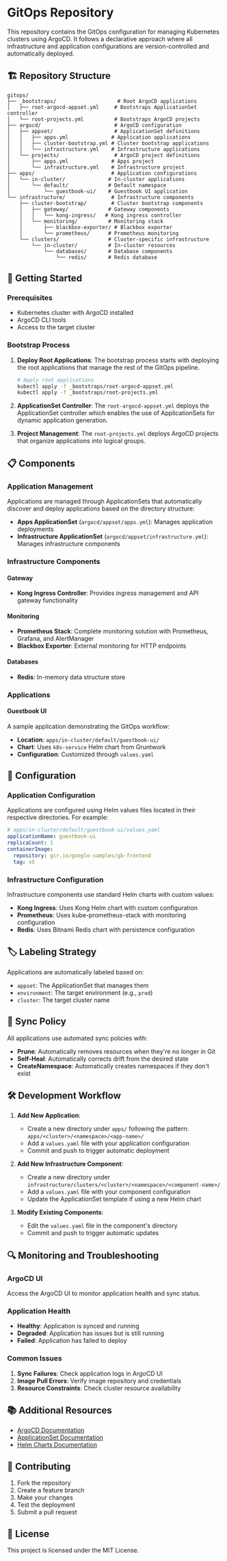 # GitOps Repository

This repository contains the GitOps configuration for managing Kubernetes clusters using ArgoCD. It follows a declarative approach where all infrastructure and application configurations are version-controlled and automatically deployed.

## 🏗️ Repository Structure

```
gitops/
├── _bootstraps/                    # Root ArgoCD applications
│   ├── root-argocd-appset.yml     # Bootstraps ApplicationSet controller
│   └── root-projects.yml          # Bootstraps ArgoCD projects
├── argocd/                        # ArgoCD configuration
│   ├── appset/                    # ApplicationSet definitions
│   │   ├── apps.yml              # Application applications
│   │   ├── cluster-bootstrap.yml # Cluster bootstrap applications
│   │   └── infrastructure.yml    # Infrastructure applications
│   └── projects/                  # ArgoCD project definitions
│       ├── apps.yml              # Apps project
│       └── infrastructure.yml    # Infrastructure project
├── apps/                         # Application configurations
│   └── in-cluster/              # In-cluster applications
│       └── default/             # Default namespace
│           └── guestbook-ui/    # Guestbook UI application
└── infrastructure/               # Infrastructure components
    ├── cluster-bootstrap/        # Cluster bootstrap components
    │   ├── gateway/             # Gateway components
    │   │   └── kong-ingress/   # Kong ingress controller
    │   └── monitoring/          # Monitoring stack
    │       ├── blackbox-exporter/ # Blackbox exporter
    │       └── prometheus/      # Prometheus monitoring
    └── clusters/                # Cluster-specific infrastructure
        └── in-cluster/          # In-cluster resources
            └── databases/       # Database components
                └── redis/       # Redis database
```

## 🚀 Getting Started

### Prerequisites

- Kubernetes cluster with ArgoCD installed
- ArgoCD CLI tools
- Access to the target cluster

### Bootstrap Process

1. **Deploy Root Applications**: The bootstrap process starts with deploying the root applications that manage the rest of the GitOps pipeline.

   ```bash
   # Apply root applications
   kubectl apply -f _bootstraps/root-argocd-appset.yml
   kubectl apply -f _bootstraps/root-projects.yml
   ```

2. **ApplicationSet Controller**: The `root-argocd-appset.yml` deploys the ApplicationSet controller which enables the use of ApplicationSets for dynamic application generation.

3. **Project Management**: The `root-projects.yml` deploys ArgoCD projects that organize applications into logical groups.

## 📋 Components

### Application Management

Applications are managed through ApplicationSets that automatically discover and deploy applications based on the directory structure:

- **Apps ApplicationSet** (`argocd/appset/apps.yml`): Manages application deployments
- **Infrastructure ApplicationSet** (`argocd/appset/infrastructure.yml`): Manages infrastructure components

### Infrastructure Components

#### Gateway
- **Kong Ingress Controller**: Provides ingress management and API gateway functionality

#### Monitoring
- **Prometheus Stack**: Complete monitoring solution with Prometheus, Grafana, and AlertManager
- **Blackbox Exporter**: External monitoring for HTTP endpoints

#### Databases
- **Redis**: In-memory data structure store

### Applications

#### Guestbook UI
A sample application demonstrating the GitOps workflow:
- **Location**: `apps/in-cluster/default/guestbook-ui/`
- **Chart**: Uses `k8s-service` Helm chart from Gruntwork
- **Configuration**: Customized through `values.yaml`

## 🔧 Configuration

### Application Configuration

Applications are configured using Helm values files located in their respective directories. For example:

```yaml
# apps/in-cluster/default/guestbook-ui/values.yaml
applicationName: guestbook-ui
replicaCount: 1
containerImage:
  repository: gcr.io/google-samples/gb-frontend
  tag: v5
```

### Infrastructure Configuration

Infrastructure components use standard Helm charts with custom values:

- **Kong Ingress**: Uses Kong Helm chart with custom configuration
- **Prometheus**: Uses kube-prometheus-stack with monitoring configuration
- **Redis**: Uses Bitnami Redis chart with persistence configuration

## 🏷️ Labeling Strategy

Applications are automatically labeled based on:
- `appset`: The ApplicationSet that manages them
- `environment`: The target environment (e.g., `prod`)
- `cluster`: The target cluster name

## 🔄 Sync Policy

All applications use automated sync policies with:
- **Prune**: Automatically removes resources when they're no longer in Git
- **Self-Heal**: Automatically corrects drift from the desired state
- **CreateNamespace**: Automatically creates namespaces if they don't exist

## 🛠️ Development Workflow

1. **Add New Application**:
   - Create a new directory under `apps/` following the pattern: `apps/<cluster>/<namespace>/<app-name>/`
   - Add a `values.yaml` file with your application configuration
   - Commit and push to trigger automatic deployment

2. **Add New Infrastructure Component**:
   - Create a new directory under `infrastructure/clusters/<cluster>/<namespace>/<component-name>/`
   - Add a `values.yaml` file with your component configuration
   - Update the ApplicationSet template if using a new Helm chart

3. **Modify Existing Components**:
   - Edit the `values.yaml` file in the component's directory
   - Commit and push to trigger automatic updates

## 🔍 Monitoring and Troubleshooting

### ArgoCD UI
Access the ArgoCD UI to monitor application health and sync status.

### Application Health
- **Healthy**: Application is synced and running
- **Degraded**: Application has issues but is still running
- **Failed**: Application has failed to deploy

### Common Issues
1. **Sync Failures**: Check application logs in ArgoCD UI
2. **Image Pull Errors**: Verify image repository and credentials
3. **Resource Constraints**: Check cluster resource availability

## 📚 Additional Resources

- [ArgoCD Documentation](https://argo-cd.readthedocs.io/)
- [ApplicationSet Documentation](https://argocd-applicationset.readthedocs.io/)
- [Helm Charts Documentation](https://helm.sh/docs/)

## 🤝 Contributing

1. Fork the repository
2. Create a feature branch
3. Make your changes
4. Test the deployment
5. Submit a pull request

## 📄 License

This project is licensed under the MIT License.
